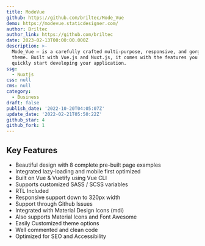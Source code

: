 ```yaml
---
title: ModeVue
github: https://github.com/briltec/Mode_Vue
demo: https://modevue.staticdesigner.com/
author: Briltec
author_link: https://github.com/briltec
date: 2023-02-13T00:00:00.000Z
description: >-
  Mode_Vue — is a carefully crafted multi-purpose, responsive, and gorgeous
  theme. Built with Vue.js and Nuxt.js, it comes with the features you need to
  quickly start developing your application.
ssg:
  - Nuxtjs
css: null
cms: null
category:
  - Business
draft: false
publish_date: '2022-10-20T04:05:07Z'
update_date: '2022-02-21T05:50:22Z'
github_star: 4
github_fork: 1
---
```


## Key Features

- Beautiful design with 8 complete pre-built page examples
- Integrated lazy-loading and mobile first optimized
- Built on Vue & Vuetify using Vue CLI
- Supports customized SASS / SCSS variables
- RTL Included
- Responsive support down to 320px width
- Support through Github Issues
- Integrated with Material Design Icons (mdi)
- Also supports Material Icons and Font Awesome
- Easily Customized theme options
- Well commented and clean code
- Optimized for SEO and Accessibility
